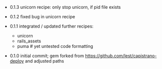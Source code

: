 - 0.1.3
  unicorn recipe: only stop unicorn, if pid file exists

- 0.1.2
  fixed bug in unicorn recipe

- 0.1.1
  integrated / updated further recipes:
  - unicorn
  - rails_assets
  - puma # yet untested
  code formatting

- 0.1.0
  initial commit;
  gem forked from https://github.com/lest/capistrano-deploy and adjusted paths